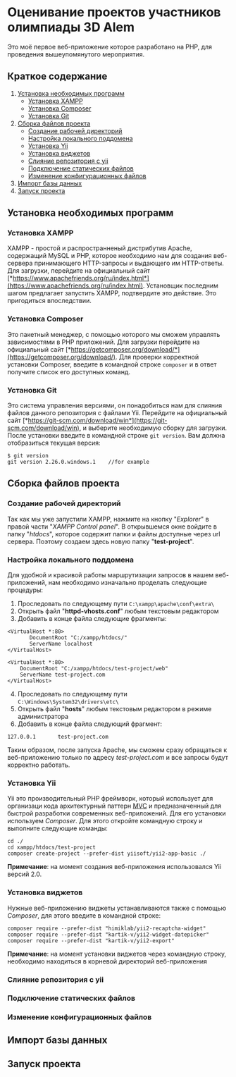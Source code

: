 # Оценивание проектов участников олимпиады 3D Alem
Это моё первое веб-приложение которое разработано на PHP, для проведения вышеупомянутого мероприятия.

## Краткое содержание
1. [Установка необходимых программ](#установка-необходимых-программ)
    - [Установка XAMPP](#установка-xampp)
    - [Установка Composer](#установка-composer)
    - [Установка Git](#установка-git)
2. [Сборка файлов проекта](#сборка-файлов-проекта)
    - [Создание рабочей директорий](#создание-рабочей-директорий)
    - [Настройка локального поддомена](#настройка-локального-поддомена)
    - [Установка Yii](#установка-yii)
    - [Установка виджетов](#установка-виджетов)
    - [Слияние репозитория с yii](#слияние-репозитория-с-yii)
    - [Подключение статических файлов](#подключение-статических-файлов)
    - [Изменение конфигурационных файлов](#изменение-конфигурационных-файлов)
3. [Импорт базы данных](#импорт-базы-данных)
4. [Запуск проекта](#запуск-проекта)

## Установка необходимых программ
### Установка XAMPP
XAMPP - простой и распространненый дистрибутив Apache, содержащий MySQL и PHP, которое необходимо нам для создания веб-сервера принимающего HTTP-запросы и выдающего им HTTP-ответы. Для загрузки, перейдите на официальный сайт [*https://www.apachefriends.org/ru/index.html*](https://www.apachefriends.org/ru/index.html). Установщик последним шагом предлагает запустить XAMPP, подтвердите это действие. Это пригодиться впоследствии.
### Установка Composer
Это пакетный менеджер, с помощью которого мы сможем управлять зависимостями в PHP приложений. Для загрузки перейдите на официальный сайт [*https://getcomposer.org/download/*](https://getcomposer.org/download/). Для проверки корректной установки Composer, введите в командной строке `composer` и в ответ получите список его доступных команд. 
### Установка Git
Это система управления версиями, он понадобиться нам для слияния файлов данного репозитория с файлами Yii. Перейдите на официальный сайт [*https://git-scm.com/download/win*](https://git-scm.com/download/win), и выберите необходимую сборку для загрузки. После установки введите в командной строке `git version`. Вам должна отобразиться текущая версия:
```
$ git version
git version 2.26.0.windows.1    //for example
```

## Сборка файлов проекта
### Создание рабочей директорий
Так как мы уже запустили XAMPP, нажмите на кнопку "*Explorer*" в правой части "*XAMPP Control panel*". В открывшемся окне войдите в папку "*htdocs*", которое содержит папки и файлы доступные через url сервера. Поэтому создаем здесь новую папку "**test-project**".
### Настройка локального поддомена
Для удобной и красивой работы маршрутизации запросов в нашем веб-приложений, нам необходимо изначально проделать следующие процедуры: 
1) Проследовать по следующему пути `C:\xampp\apache\conf\extra\`
2) Открыть файл "**httpd-vhosts.conf**" любым текстовым редактором
3) Добавить в конце файла следующие фрагменты:
```
<VirtualHost *:80>
       DocumentRoot "C:/xampp/htdocs/"
       ServerName localhost
</VirtualHost>

<VirtualHost *:80>
    DocumentRoot "C:/xampp/htdocs/test-project/web"
    ServerName test-project.com
</VirtualHost>
```
4) Проследовать по следующему пути `C:\Windows\System32\drivers\etc\`
5) Открыть файл "**hosts**" любым текстовым редактором в режиме администратора
6) Добавить в конце файла следующий фрагмент:
```
127.0.0.1		test-project.com
```
Таким образом, после запуска Apache, мы сможем сразу обращаться к веб-приложению только по адресу *test-project.com* и все запросы будут корректно работать.
### Установка Yii
Yii это производительный PHP фреймворк, который использует для организаци кода архитектурный паттерн [MVC](https://ru.wikipedia.org/wiki/Model-View-Controller) и предназначенный для быстрой разработки современных веб-приложений. Для его установки используем *Composer*. Для этого откройте командную строку и выполните следующие команды:
```
cd ./
cd xampp/htdocs/test-project
composer create-project --prefer-dist yiisoft/yii2-app-basic ./
```
**Примечание**: на момент создания веб-приложения использовался Yii версий 2.0.
### Установка виджетов
Нужные веб-приложению виджеты устанавливаются также с помощью *Composer*, для этого введите в командной строке:
```
composer require --prefer-dist "himiklab/yii2-recaptcha-widget"   
composer require --prefer-dist "kartik-v/yii2-widget-datepicker"
composer require --prefer-dist "kartik-v/yii2-export"
```
**Примечание**: на момент установки виджетов через командную строку, необходимо находиться в корневой директорий веб-приложения
### Слияние репозитория с yii

### Подключение статических файлов

### Изменение конфигурационных файлов

## Импорт базы данных

## Запуск проекта
